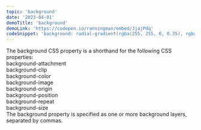```yaml
---
topic: 'background'
date: '2023-04-01'
demoTitle: 'background'
demoLink: 'https://codepen.io/ranningman/embed/JjajPdq'
codeSnippet: 'background: radial-gradient(rgba(255, 255, 0, 0.35), rgba(0, 188, 212, 0.35), rgba(238, 130, 238, 0.35)), url('https://images.unsplash.com/photo-1500259571355-332da5cb07aa?crop=entropy&cs=tinysrgb&fit=max&fm=jpg&ixid=MnwzMjM4NDZ8MHwxfHJhbmRvbXx8fHx8fHx8fDE2NzcyMDMyNDQ&ixlib=rb-4.0.3&q=80&w=400');'
---
```


The background CSS property is a shorthand for the following CSS properties:  
background-attachment  
background-clip  
background-color  
background-image  
background-origin  
background-position  
background-repeat  
background-size
<br />
The background property is specified as one or more background layers, separated by commas.
